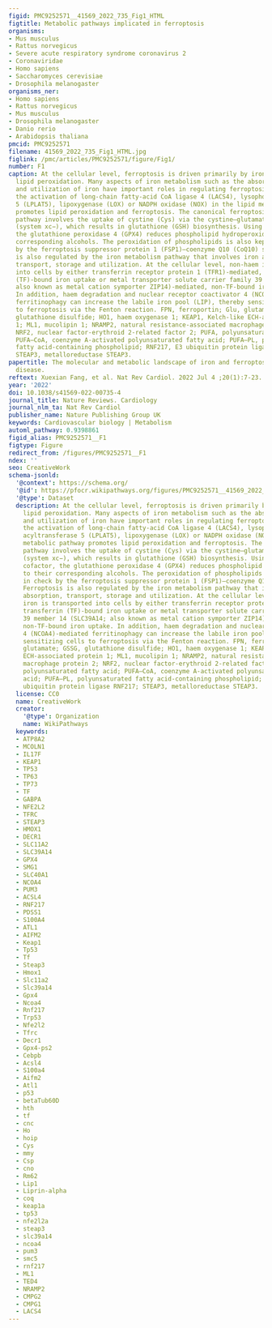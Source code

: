 ```yaml
---
figid: PMC9252571__41569_2022_735_Fig1_HTML
figtitle: Metabolic pathways implicated in ferroptosis
organisms:
- Mus musculus
- Rattus norvegicus
- Severe acute respiratory syndrome coronavirus 2
- Coronaviridae
- Homo sapiens
- Saccharomyces cerevisiae
- Drosophila melanogaster
organisms_ner:
- Homo sapiens
- Rattus norvegicus
- Mus musculus
- Drosophila melanogaster
- Danio rerio
- Arabidopsis thaliana
pmcid: PMC9252571
filename: 41569_2022_735_Fig1_HTML.jpg
figlink: /pmc/articles/PMC9252571/figure/Fig1/
number: F1
caption: At the cellular level, ferroptosis is driven primarily by iron-dependent
  lipid peroxidation. Many aspects of iron metabolism such as the absorption, storage
  and utilization of iron have important roles in regulating ferroptosis. In addition,
  the activation of long-chain fatty-acid CoA ligase 4 (LACS4), lysophospholipid acyltransferase
  5 (LPLAT5), lipoxygenase (LOX) or NADPH oxidase (NOX) in the lipid metabolic pathway
  promotes lipid peroxidation and ferroptosis. The canonical ferroptosis-suppressing
  pathway involves the uptake of cystine (Cys) via the cystine–glutamate antiporter
  (system xc−), which results in glutathione (GSH) biosynthesis. Using GSH as a cofactor,
  the glutathione peroxidase 4 (GPX4) reduces phospholipid hydroperoxides to their
  corresponding alcohols. The peroxidation of phospholipids is also kept in check
  by the ferroptosis suppressor protein 1 (FSP1)–coenzyme Q10 (CoQ10) system. Ferroptosis
  is also regulated by the iron metabolism pathway that involves iron absorption,
  transport, storage and utilization. At the cellular level, non-haem iron is transported
  into cells by either transferrin receptor protein 1 (TFR1)-mediated, transferrin
  (TF)-bound iron uptake or metal transporter solute carrier family 39 member 14 (SLC39A14;
  also known as metal cation symporter ZIP14)-mediated, non-TF-bound iron uptake.
  In addition, haem degradation and nuclear receptor coactivator 4 (NCOA4)-mediated
  ferritinophagy can increase the labile iron pool (LIP), thereby sensitizing cells
  to ferroptosis via the Fenton reaction. FPN, ferroportin; Glu, glutamate; GSSG,
  glutathione disulfide; HO1, haem oxygenase 1; KEAP1, Kelch-like ECH-associated protein
  1; ML1, mucolipin 1; NRAMP2, natural resistance-associated macrophage protein 2;
  NRF2, nuclear factor-erythroid 2-related factor 2; PUFA, polyunsaturated fatty acid;
  PUFA–CoA, coenzyme A-activated polyunsaturated fatty acid; PUFA–PL, polyunsaturated
  fatty acid-containing phospholipid; RNF217, E3 ubiquitin protein ligase RNF217;
  STEAP3, metalloreductase STEAP3.
papertitle: The molecular and metabolic landscape of iron and ferroptosis in cardiovascular
  disease.
reftext: Xuexian Fang, et al. Nat Rev Cardiol. 2022 Jul 4 ;20(1):7-23.
year: '2022'
doi: 10.1038/s41569-022-00735-4
journal_title: Nature Reviews. Cardiology
journal_nlm_ta: Nat Rev Cardiol
publisher_name: Nature Publishing Group UK
keywords: Cardiovascular biology | Metabolism
automl_pathway: 0.9398861
figid_alias: PMC9252571__F1
figtype: Figure
redirect_from: /figures/PMC9252571__F1
ndex: ''
seo: CreativeWork
schema-jsonld:
  '@context': https://schema.org/
  '@id': https://pfocr.wikipathways.org/figures/PMC9252571__41569_2022_735_Fig1_HTML.html
  '@type': Dataset
  description: At the cellular level, ferroptosis is driven primarily by iron-dependent
    lipid peroxidation. Many aspects of iron metabolism such as the absorption, storage
    and utilization of iron have important roles in regulating ferroptosis. In addition,
    the activation of long-chain fatty-acid CoA ligase 4 (LACS4), lysophospholipid
    acyltransferase 5 (LPLAT5), lipoxygenase (LOX) or NADPH oxidase (NOX) in the lipid
    metabolic pathway promotes lipid peroxidation and ferroptosis. The canonical ferroptosis-suppressing
    pathway involves the uptake of cystine (Cys) via the cystine–glutamate antiporter
    (system xc−), which results in glutathione (GSH) biosynthesis. Using GSH as a
    cofactor, the glutathione peroxidase 4 (GPX4) reduces phospholipid hydroperoxides
    to their corresponding alcohols. The peroxidation of phospholipids is also kept
    in check by the ferroptosis suppressor protein 1 (FSP1)–coenzyme Q10 (CoQ10) system.
    Ferroptosis is also regulated by the iron metabolism pathway that involves iron
    absorption, transport, storage and utilization. At the cellular level, non-haem
    iron is transported into cells by either transferrin receptor protein 1 (TFR1)-mediated,
    transferrin (TF)-bound iron uptake or metal transporter solute carrier family
    39 member 14 (SLC39A14; also known as metal cation symporter ZIP14)-mediated,
    non-TF-bound iron uptake. In addition, haem degradation and nuclear receptor coactivator
    4 (NCOA4)-mediated ferritinophagy can increase the labile iron pool (LIP), thereby
    sensitizing cells to ferroptosis via the Fenton reaction. FPN, ferroportin; Glu,
    glutamate; GSSG, glutathione disulfide; HO1, haem oxygenase 1; KEAP1, Kelch-like
    ECH-associated protein 1; ML1, mucolipin 1; NRAMP2, natural resistance-associated
    macrophage protein 2; NRF2, nuclear factor-erythroid 2-related factor 2; PUFA,
    polyunsaturated fatty acid; PUFA–CoA, coenzyme A-activated polyunsaturated fatty
    acid; PUFA–PL, polyunsaturated fatty acid-containing phospholipid; RNF217, E3
    ubiquitin protein ligase RNF217; STEAP3, metalloreductase STEAP3.
  license: CC0
  name: CreativeWork
  creator:
    '@type': Organization
    name: WikiPathways
  keywords:
  - ATP8A2
  - MCOLN1
  - IL17F
  - KEAP1
  - TP53
  - TP63
  - TP73
  - TF
  - GABPA
  - NFE2L2
  - TFRC
  - STEAP3
  - HMOX1
  - DECR1
  - SLC11A2
  - SLC39A14
  - GPX4
  - SMG1
  - SLC40A1
  - NCOA4
  - PUM3
  - ACSL4
  - RNF217
  - PDSS1
  - S100A4
  - ATL1
  - AIFM2
  - Keap1
  - Tp53
  - Tf
  - Steap3
  - Hmox1
  - Slc11a2
  - Slc39a14
  - Gpx4
  - Ncoa4
  - Rnf217
  - Trp53
  - Nfe2l2
  - Tfrc
  - Decr1
  - Gpx4-ps2
  - Cebpb
  - Acsl4
  - S100a4
  - Aifm2
  - Atl1
  - p53
  - betaTub60D
  - hth
  - tf
  - cnc
  - Ho
  - hoip
  - Cys
  - mmy
  - Csp
  - cno
  - Rm62
  - Lip1
  - Liprin-alpha
  - coq
  - keap1a
  - tp53
  - nfe2l2a
  - steap3
  - slc39a14
  - ncoa4
  - pum3
  - smc5
  - rnf217
  - ML1
  - TED4
  - NRAMP2
  - CMPG2
  - CMPG1
  - LACS4
---
```

